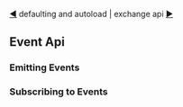 [&#9664;](autoload.md) defaulting and autoload | exchange api [&#9654;](exchange.md)

## Event Api

### Emitting Events

### Subscribing to Events